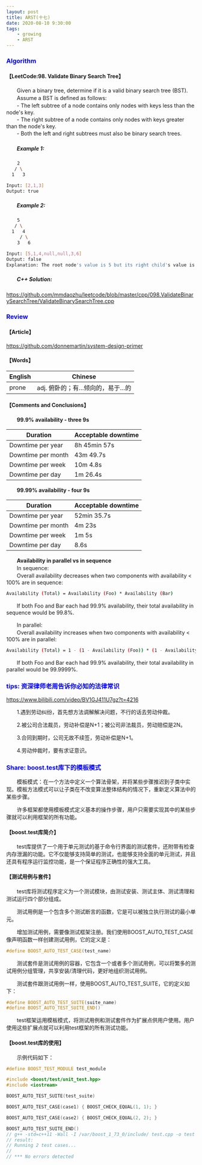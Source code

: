 ```yaml
---
layout: post
title: ARST(十七)
date: 2020-08-10 9:30:00
tags: 
	- growing
	- ARST
---
```


###  <font color=blue>Algorithm</font>

#### **【LeetCode:98. Validate Binary Search Tree】**
　　Given a binary tree, determine if it is a valid binary search tree (BST).  
　　Assume a BST is defined as follows:  
　　- The left subtree of a node contains only nodes with keys less than the node's key.  
　　- The right subtree of a node contains only nodes with keys greater than the node's key.  
　　- Both the left and right subtrees must also be binary search trees.  

##### 　　Example 1:
```sh
    2
   / \
  1   3

Input: [2,1,3]
Output: true
```

##### 　　Example 2:
```sh
    5
   / \
  1   4
     / \
    3   6

Input: [5,1,4,null,null,3,6]
Output: false
Explanation: The root node's value is 5 but its right child's value is 4.
```

##### 　　C++ Solution:
https://github.com/mmdaozhu/leetcode/blob/master/cpp/098.ValidateBinarySearchTree/ValidateBinarySearchTree.cpp  

###  <font color=blue>Review</font>

#### **【Article】**
https://github.com/donnemartin/system-design-primer  

#### **【Words】**
English | Chinese
-|-
prone | adj. 俯卧的；有…倾向的，易于…的

#### **【Comments and Conclusions】**
　　<b>99.9% availability - three 9s</b>  

Duration | Acceptable downtime
-|-
Downtime per year | 8h 45min 57s
Downtime per month | 43m 49.7s
Downtime per week | 10m 4.8s
Downtime per day | 1m 26.4s

　　<b>99.99% availability - four 9s</b>  

Duration | Acceptable downtime
-|-
Downtime per year | 52min 35.7s
Downtime per month | 4m 23s
Downtime per week | 1m 5s
Downtime per day | 8.6s


　　<b>Availability in parallel vs in sequence</b>  
　　In sequence:  
　　Overall availability decreases when two components with availability < 100% are in sequence:  
```sh
Availability (Total) = Availability (Foo) * Availability (Bar)
```
　　If both Foo and Bar each had 99.9% availability, their total availability in sequence would be 99.8%.  

　　In parallel:  
　　Overall availability increases when two components with availability < 100% are in parallel:  
```sh
Availability (Total) = 1 - (1 - Availability (Foo)) * (1 - Availability (Bar))
```
　　If both Foo and Bar each had 99.9% availability, their total availability in parallel would be 99.9999%.  

###  <font color=blue>tips: 资深律师老周告诉你必知的法律常识</font>
https://www.bilibili.com/video/BV1GJ411U7gz?t=4216  

　　1.遇到劳动纠纷，首先想方法调解解决问题，不行的话去劳动仲裁。  

　　2.被公司合法裁员，劳动补偿是N+1；被公司非法裁员，劳动赔偿是2N。  

　　3.合同到期时，公司无故不续签，劳动补偿是N+1。  

　　4.劳动仲裁时，要有求证意识。  

###  <font color=blue>Share: boost.test库下的模板模式</font>
　　模板模式：在一个方法中定义一个算法骨架，并将某些步骤推迟到子类中实现。模板方法模式可以让子类在不改变算法整体结构的情况下，重新定义算法中的某些步骤。  

　　许多框架都使用模板模式定义基本的操作步骤，用户只需要实现其中的某些步骤就可以利用框架的所有功能。  

#### **【boost.test库简介】**
　　test库提供了一个用于单元测试的基于命令行界面的测试套件，还附带有检查内存泄漏的功能。它不仅能够支持简单的测试，也能够支持全面的单元测试，并且还具有程序运行监控功能，是一个保证程序正确性的强大工具。  

#### **【测试用例与套件】**
　　test库将测试程序定义为一个测试模块，由测试安装、测试主体、测试清理和测试运行四个部分组成。  

　　测试用例是一个包含多个测试断言的函数，它是可以被独立执行测试的最小单元。  

　　增加测试用例，需要像测试框架注册。我们使用BOOST_AUTO_TEST_CASE像声明函数一样创建测试用例，它的定义是：  
```c++
#define BOOST_AUTO_TEST_CASE(test_name)
```

　　测试套件是测试用例的容器，它包含一个或者多个测试用例，可以将繁多的测试用例分组管理，共享安装/清理代码，更好地组织测试用例。  

　　测试套件跟测试用例一样，使用BOOST_AUTO_TEST_SUITE，它的定义如下：  
```c++
#define BOOST_AUTO_TEST_SUITE(suite_name)
#define BOOST_AUTO_TEST_SUITE_END()
```

　　test框架运用模板模式，将测试用例和测试套件作为扩展点供用户使用。用户使用这些扩展点就可以利用test框架的所有测试功能。  

#### **【boost.test库的使用】**
　　示例代码如下：  
```c++
#define BOOST_TEST_MODULE test_module

#include <boost/test/unit_test.hpp>
#include <iostream>

BOOST_AUTO_TEST_SUITE(test_suite)

BOOST_AUTO_TEST_CASE(case1) { BOOST_CHECK_EQUAL(1, 1); }

BOOST_AUTO_TEST_CASE(case2) { BOOST_CHECK_EQUAL(2, 2); }

BOOST_AUTO_TEST_SUITE_END()
// g++ -std=c++11 -Wall -I /var/boost_1_73_0/include/ test.cpp -o test -L/var/boost_1_73_0/lib/ -lboost_unit_test_framework -DBOOST_ALL_DYN_LINK
// result:
// Running 2 test cases...
// 
// *** No errors detected
```
